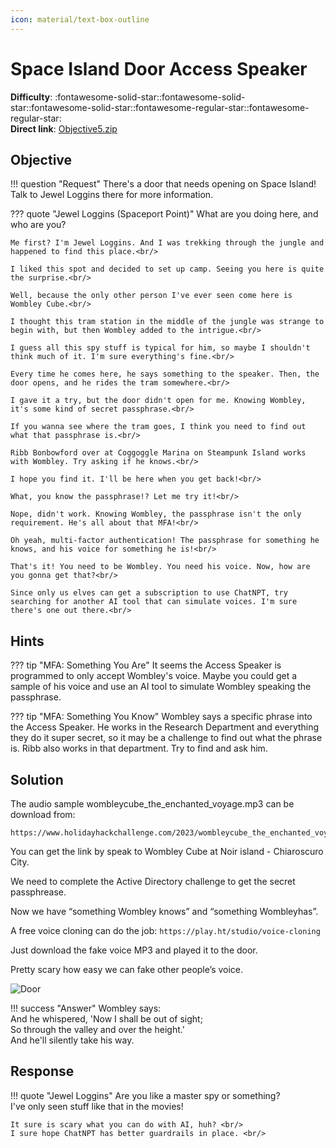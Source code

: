 ```yaml
---
icon: material/text-box-outline
---
```


# Space Island Door Access Speaker

**Difficulty**: :fontawesome-solid-star::fontawesome-solid-star::fontawesome-solid-star::fontawesome-regular-star::fontawesome-regular-star:<br/>
**Direct link**: [Objective5.zip](https://.../)

## Objective

!!! question "Request"
    There's a door that needs opening on Space Island! Talk to Jewel Loggins there for more information.

??? quote "Jewel Loggins (Spaceport Point)"
    What are you doing here, and who are you?<br/>

    Me first? I'm Jewel Loggins. And I was trekking through the jungle and happened to find this place.<br/>

    I liked this spot and decided to set up camp. Seeing you here is quite the surprise.<br/>

    Well, because the only other person I've ever seen come here is Wombley Cube.<br/>

    I thought this tram station in the middle of the jungle was strange to begin with, but then Wombley added to the intrigue.<br/>

    I guess all this spy stuff is typical for him, so maybe I shouldn't think much of it. I'm sure everything's fine.<br/>

    Every time he comes here, he says something to the speaker. Then, the door opens, and he rides the tram somewhere.<br/>

    I gave it a try, but the door didn't open for me. Knowing Wombley, it's some kind of secret passphrase.<br/>

    If you wanna see where the tram goes, I think you need to find out what that passphrase is.<br/>

    Ribb Bonbowford over at Coggoggle Marina on Steampunk Island works with Wombley. Try asking if he knows.<br/>

    I hope you find it. I'll be here when you get back!<br/>

    What, you know the passphrase!? Let me try it!<br/>

    Nope, didn't work. Knowing Wombley, the passphrase isn't the only requirement. He's all about that MFA!<br/>

    Oh yeah, multi-factor authentication! The passphrase for something he knows, and his voice for something he is!<br/>

    That's it! You need to be Wombley. You need his voice. Now, how are you gonna get that?<br/>

    Since only us elves can get a subscription to use ChatNPT, try searching for another AI tool that can simulate voices. I'm sure there's one out there.<br/>


## Hints

??? tip "MFA: Something You Are"
    It seems the Access Speaker is programmed to only accept Wombley's voice. Maybe you could get a sample of his voice and use an AI tool to simulate Wombley speaking the passphrase. 

??? tip "MFA: Something You Know"
    Wombley says a specific phrase into the Access Speaker. He works in the Research Department and everything they do it super secret, so it may be a challenge to find out what the phrase is. Ribb also works in that department. Try to find and ask him.

## Solution

The audio sample wombleycube_the_enchanted_voyage.mp3 can be download from: 
```
https://www.holidayhackchallenge.com/2023/wombleycube_the_enchanted_voyage.mp3.zip
```
You can get the link by speak to Wombley Cube at Noir island - Chiaroscuro City. 

We need to complete the Active Directory challenge to get the secret passphrease. 

Now we have “something Wombley knows” and “something Wombleyhas”. 

A free voice cloning can do the job:
```https://play.ht/studio/voice-cloning```

Just download the fake voice MP3 and played it to the door. 

Pretty scary how easy we can fake other people’s voice. 


![Door](../img/objectives/o20/door.png)

!!! success "Answer"
    Wombley says: <br/>
    And he whispered, 'Now I shall be out of sight;<br/>
    So through the valley and over the height.'<br/>
    And he'll silently take his way.<br/>


## Response

!!! quote "Jewel Loggins"
    Are you like a master spy or something?<br/>
    I've only seen stuff like that in the movies!<br/>

    It sure is scary what you can do with AI, huh? <br/>
    I sure hope ChatNPT has better guardrails in place. <br/>
